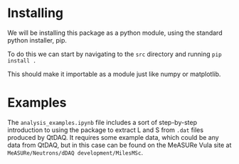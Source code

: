 # Installing
We will be installing this package as a python module, using the standard python installer, pip. 

To do this we can start by navigating to the `src` directory and running `pip install .`

This should make it importable as a module just like numpy or matplotlib.

# Examples
The `analysis_examples.ipynb` file includes a sort of step-by-step introduction to using the package to 
extract L and S from `.dat` files produced by QtDAQ. It requires some example data, which could be any 
data from QtDAQ, but in this case can be found on the MeASURe Vula site at `MeASURe/Neutrons/dDAQ development/MilesMSc`.